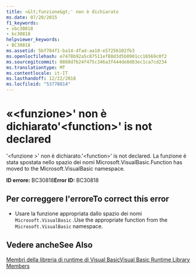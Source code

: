 ```yaml
---
title: «&lt;funzione&gt;' non è dichiarato
ms.date: 07/20/2015
f1_keywords:
- vbc30818
- bc30818
helpviewer_keywords:
- BC30818
ms.assetid: 5bf784f1-ba14-4fad-aa10-e57256102fb3
ms.openlocfilehash: e7478b92a5c87511ef88d3d5b0901cc16569c0f2
ms.sourcegitcommit: 0888d7b24f475c346a3f444de8d83ec1ca7cd234
ms.translationtype: MT
ms.contentlocale: it-IT
ms.lasthandoff: 12/22/2018
ms.locfileid: "53778814"
---
```

# <a name="ltfunctiongt-is-not-declared"></a><span data-ttu-id="7b712-102">«&lt;funzione&gt;' non è dichiarato</span><span class="sxs-lookup"><span data-stu-id="7b712-102">'&lt;function&gt;' is not declared</span></span>
<span data-ttu-id="7b712-103">'\<funzione >' non è dichiarato.</span><span class="sxs-lookup"><span data-stu-id="7b712-103">'\<function>' is not declared.</span></span> <span data-ttu-id="7b712-104">La funzione è stata spostata nello spazio dei nomi Microsoft.VisualBasic.</span><span class="sxs-lookup"><span data-stu-id="7b712-104">Function has moved to the Microsoft.VisualBasic namespace.</span></span>  
  
 <span data-ttu-id="7b712-105">**ID errore:** BC30818</span><span class="sxs-lookup"><span data-stu-id="7b712-105">**Error ID:** BC30818</span></span>  
  
## <a name="to-correct-this-error"></a><span data-ttu-id="7b712-106">Per correggere l'errore</span><span class="sxs-lookup"><span data-stu-id="7b712-106">To correct this error</span></span>  
  
-   <span data-ttu-id="7b712-107">Usare la funzione appropriata dallo spazio dei nomi `Microsoft.VisualBasic` .</span><span class="sxs-lookup"><span data-stu-id="7b712-107">Use the appropriate function from the `Microsoft.VisualBasic` namespace.</span></span>  
  
## <a name="see-also"></a><span data-ttu-id="7b712-108">Vedere anche</span><span class="sxs-lookup"><span data-stu-id="7b712-108">See Also</span></span>  
 [<span data-ttu-id="7b712-109">Membri della libreria di runtime di Visual Basic</span><span class="sxs-lookup"><span data-stu-id="7b712-109">Visual Basic Runtime Library Members</span></span>](../../visual-basic/language-reference/runtime-library-members.md)
